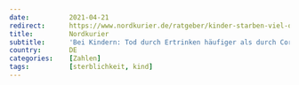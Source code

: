 ```yaml
---
date:          2021-04-21
redirect:      https://www.nordkurier.de/ratgeber/kinder-starben-viel-oefter-an-grippe-als-an-corona-2143224204.html
title:         Nordkurier
subtitle:      'Bei Kindern: Tod durch Ertrinken häufiger als durch Corona'
country:       DE
categories:    [Zahlen]
tags:          [sterblichkeit, kind]
---
```

